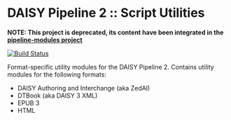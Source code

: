 DAISY Pipeline 2 :: Script Utilities
====================================

**NOTE: This project is deprecated, its content have been integrated in the [pipeline-modules project](https://github.com/daisy/pipeline-modules)**

[![Build Status](https://travis-ci.org/daisy/pipeline-scripts-utils.png?branch=master)](https://travis-ci.org/daisy/pipeline-scripts-utils)

Format-specific utility modules for the DAISY Pipeline 2. Contains utility modules for the following formats:

- DAISY Authoring and Interchange (aka ZedAI)
- DTBook (aka DAISY 3 XML)
- EPUB 3
- HTML
